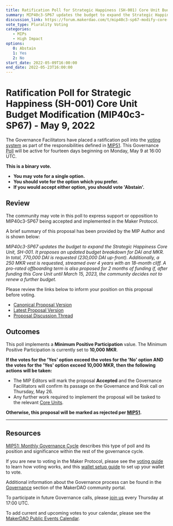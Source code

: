 ```yaml
---
title: Ratification Poll for Strategic Happiness (SH-001) Core Unit Budget Modification (MIP40c3-SP67) - May 9, 2022
summary: MIP40c3-SP67 updates the budget to expand the Strategic Happiness Core Unit, SH-001.
discussion_link: https://forum.makerdao.com/t/mip40c3-sp67-modify-core-unit-budget-strategic-happiness-sh-001/13805
vote_type: Plurality Voting
categories:
   - MIPs
   - High Impact
options:
   0: Abstain
   1: Yes
   2: No
start_date: 2022-05-09T16:00:00
end_date: 2022-05-23T16:00:00
---
```

# Ratification Poll for Strategic Happiness (SH-001) Core Unit Budget Modification (MIP40c3-SP67) - May 9, 2022

The Governance Facilitators have placed a ratification poll into the [voting system](https://vote.makerdao.com/polling) as part of the responsibilities defined in [MIP51](https://mips.makerdao.com/mips/details/MIP51). This Governance [Poll](https://community-development.makerdao.com/en/learn/governance/on-chain-gov) will be active for fourteen days beginning on Monday, May 9 at 16:00 UTC.

**This is a binary vote.**
- **You may vote for a single option.**
- **You should vote for the option which you prefer.**
- **If you would accept either option, you should vote 'Abstain'.**

## Review

The community may vote in this poll to express support or opposition to MIP40c3-SP67 being accepted and implemented in the Maker Protocol.

A brief summary of this proposal has been provided by the MIP Author and is shown below:

*MIP40c3-SP67 updates the budget to expand the Strategic Happiness Core Unit, SH-001. It proposes an updated budget breakdown for DAI and MKR. In total, 770,000 DAI is requested (230,000 DAI up-front). Additionally, a 250 MKR vest is requested, streamed over 4 years with an 18-month cliff. A pro-rated offboarding term is also proposed for 2 months of funding if, after funding this Core Unit until March 15, 2023, the community decides not to renew a further budget.*

Please review the links below to inform your position on this proposal before voting.
* [Canonical Proposal Version](https://github.com/makerdao/mips/blob/fa112c44593834f2193ba7f192fc49297735e97e/MIP40/MIP40c3-Subproposals/MIP40c3-SP67.md)
* [Latest Proposal Version](https://mips.makerdao.com/mips/details/MIP40c3SP67)
* [Proposal Discussion Thread](https://forum.makerdao.com/t/mip40c3-sp67-modify-core-unit-budget-strategic-happiness-sh-001/13805)

## Outcomes

This poll implements a **Minimum Positive Participation** value. The Minimum Positive Participation is currently set to **10,000 MKR**.

**If the votes for the 'Yes' option exceed the votes for the 'No' option AND the votes for the 'Yes' option exceed 10,000 MKR, then the following actions will be taken:**
* The MIP Editors will mark the proposal **Accepted** and the Governance Facilitators will confirm its passage on the Governance and Risk call on Thursday, May 26.
* Any further work required to implement the proposal will be tasked to the relevant [Core Units](https://mips.makerdao.com/mips/details/MIP38#mip38c2-core-unit-state).

**Otherwise, this proposal will be marked as rejected per [MIP51](https://mips.makerdao.com/mips/details/MIP51#mip51c2-ratification-poll).**

---

## Resources

[MIP51: Monthly Governance Cycle](https://mips.makerdao.com/mips/details/MIP51) describes this type of poll and its position and significance within the rest of the governance cycle.

If you are new to voting in the Maker Protocol, please see the [voting guide](https://community-development.makerdao.com/en/learn/governance/how-voting-works/) to learn how voting works, and this [wallet setup guide](https://community-development.makerdao.com/en/learn/governance/voting-setup/) to set up your wallet to vote.

Additional information about the Governance process can be found in the [Governance](https://community-development.makerdao.com/en/learn/governance) section of the MakerDAO community portal.

To participate in future Governance calls, please [join us](https://github.com/makerdao/community/tree/master/governance/governance-and-risk-meetings) every Thursday at 17:00 UTC.

To add current and upcoming votes to your calendar, please see the [MakerDAO Public Events Calendar](https://calendar.google.com/calendar/embed?src=makerdao.com_3efhm2ghipksegl009ktniomdk%40group.calendar.google.com&ctz=UTC&mode=week&showCalendars=0&showPrint=0).
